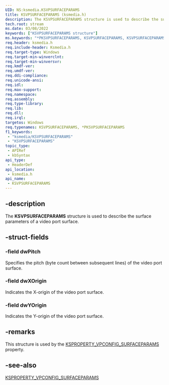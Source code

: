 ```yaml
---
UID: NS:ksmedia.KSVPSURFACEPARAMS
title: KSVPSURFACEPARAMS (ksmedia.h)
description: The KSVPSURFACEPARAMS structure is used to describe the surface parameters of a video port surface.
tech.root: stream
ms.date: 03/08/2022
keywords: ["KSVPSURFACEPARAMS structure"]
ms.keywords: "*PKSVPSURFACEPARAMS, KSVPSURFACEPARAMS, KSVPSURFACEPARAMS structure [Streaming Media Devices], PKSVPSURFACEPARAMS, PKSVPSURFACEPARAMS structure pointer [Streaming Media Devices], dvdref_676b0467-3a23-4aac-8f72-7fd53ef399dd.xml, ksmedia/KSVPSURFACEPARAMS, ksmedia/PKSVPSURFACEPARAMS, stream.ksvpsurfaceparams"
req.header: ksmedia.h
req.include-header: Ksmedia.h
req.target-type: Windows
req.target-min-winverclnt: 
req.target-min-winversvr: 
req.kmdf-ver: 
req.umdf-ver: 
req.ddi-compliance: 
req.unicode-ansi: 
req.idl: 
req.max-support: 
req.namespace: 
req.assembly: 
req.type-library: 
req.lib: 
req.dll: 
req.irql: 
targetos: Windows
req.typenames: KSVPSURFACEPARAMS, *PKSVPSURFACEPARAMS
f1_keywords:
 - "ksmedia/KSVPSURFACEPARAMS"
 - "KSVPSURFACEPARAMS"
topic_type:
 - APIRef
 - kbSyntax
api_type:
 - HeaderDef
api_location:
 - ksmedia.h
api_name:
 - KSVPSURFACEPARAMS
---
```


## -description

The **KSVPSURFACEPARAMS** structure is used to describe the surface parameters of a video port surface.

## -struct-fields

### -field dwPitch

Specifies the pitch (byte count between subsequent lines) of the video port surface.

### -field dwXOrigin

Indicates the X-origin of the video port surface.

### -field dwYOrigin

Indicates the Y-origin of the video port surface.

## -remarks

This structure is used by the [KSPROPERTY_VPCONFIG_SURFACEPARAMS](/windows-hardware/drivers/stream/ksproperty-vpconfig-surfaceparams) property.

## -see-also

[KSPROPERTY_VPCONFIG_SURFACEPARAMS](/windows-hardware/drivers/stream/ksproperty-vpconfig-surfaceparams)

